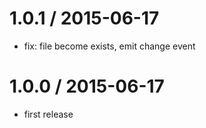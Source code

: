 
1.0.1 / 2015-06-17
==================

 * fix: file become exists, emit change event

1.0.0 / 2015-06-17
==================

 * first release
